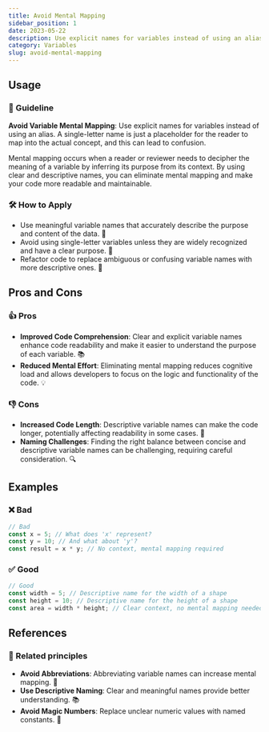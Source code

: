 ```yaml
---
title: Avoid Mental Mapping
sidebar_position: 1
date: 2023-05-22
description: Use explicit names for variables instead of using an alias. A single-letter name is just a placeholder for the reader to map into the actual concept and this is a problem.
category: Variables
slug: avoid-mental-mapping
---
```



## Usage

### 📝 Guideline
**Avoid Variable Mental Mapping**: Use explicit names for variables instead of using an alias. A single-letter name is just a placeholder for the reader to map into the actual concept, and this can lead to confusion.

Mental mapping occurs when a reader or reviewer needs to decipher the meaning of a variable by inferring its purpose from its context. By using clear and descriptive names, you can eliminate mental mapping and make your code more readable and maintainable.

### 🛠️ How to Apply
- Use meaningful variable names that accurately describe the purpose and content of the data. 📌
- Avoid using single-letter variables unless they are widely recognized and have a clear purpose. 🚫
- Refactor code to replace ambiguous or confusing variable names with more descriptive ones. 🔁

## Pros and Cons

### 👍 Pros
- **Improved Code Comprehension**: Clear and explicit variable names enhance code readability and make it easier to understand the purpose of each variable. 📚
- **Reduced Mental Effort**: Eliminating mental mapping reduces cognitive load and allows developers to focus on the logic and functionality of the code. 💡

### 👎 Cons
- **Increased Code Length**: Descriptive variable names can make the code longer, potentially affecting readability in some cases. 📏
- **Naming Challenges**: Finding the right balance between concise and descriptive variable names can be challenging, requiring careful consideration. 🔍

## Examples

### ❌ Bad
```typescript
// Bad
const x = 5; // What does 'x' represent?
const y = 10; // And what about 'y'?
const result = x * y; // No context, mental mapping required
```

### ✅ Good
```typescript
// Good
const width = 5; // Descriptive name for the width of a shape
const height = 10; // Descriptive name for the height of a shape
const area = width * height; // Clear context, no mental mapping needed
```

## References

### 🔀 Related principles

- **Avoid Abbreviations**: Abbreviating variable names can increase mental mapping. 🚫
- **Use Descriptive Naming**: Clear and meaningful names provide better understanding. 📚
- **Avoid Magic Numbers**: Replace unclear numeric values with named constants. 🔢